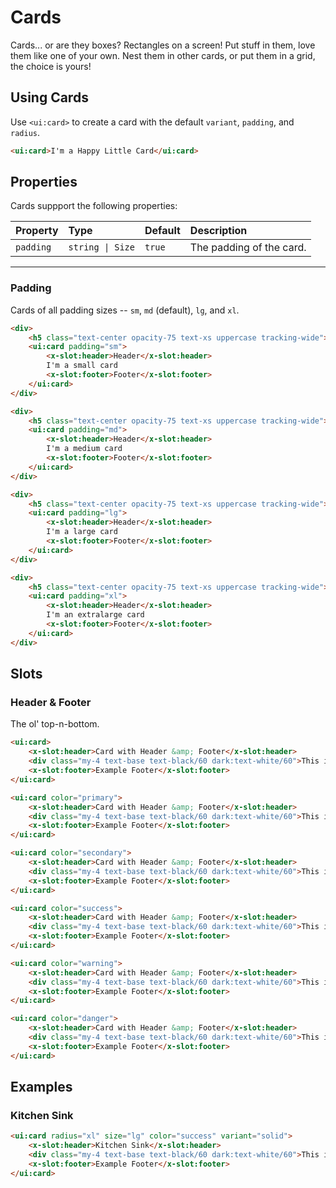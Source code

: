 # Cards

Cards... or are they boxes? Rectangles on a screen! Put stuff in them, love them like one of your own. Nest them in other cards, or put them in a grid, the choice is yours!

## Using Cards

Use `<ui:card>` to create a card with the default `variant`, `padding`, and `radius`.

```html +demo title={Basic Cards} previewClasses={space-y-5}
<ui:card>I'm a Happy Little Card</ui:card>
```

## Properties

Cards suppport the following properties:

| Property | Type | Default | Description |
|:---|:---|:---|:---|
| `padding` | `string \| Size` | `true` | The padding of the card. |

---

### Padding

Cards of all padding sizes -- `sm`, `md` (default), `lg`, and `xl`.

```html +demo title={Card Sizing} previewClasses={space-y-5}
<div>
    <h5 class="text-center opacity-75 text-xs uppercase tracking-wide">SM Sizing</h5>
    <ui:card padding="sm">
        <x-slot:header>Header</x-slot:header>
        I'm a small card
        <x-slot:footer>Footer</x-slot:footer>
    </ui:card>
</div>

<div>
    <h5 class="text-center opacity-75 text-xs uppercase tracking-wide">MD Sizing</h5>
    <ui:card padding="md">
        <x-slot:header>Header</x-slot:header>
        I'm a medium card
        <x-slot:footer>Footer</x-slot:footer>
    </ui:card>
</div>

<div>
    <h5 class="text-center opacity-75 text-xs uppercase tracking-wide">LG Sizing</h5>
    <ui:card padding="lg">
        <x-slot:header>Header</x-slot:header>
        I'm a large card
        <x-slot:footer>Footer</x-slot:footer>
    </ui:card>
</div>

<div>
    <h5 class="text-center opacity-75 text-xs uppercase tracking-wide">XL Sizing</h5>
    <ui:card padding="xl">
        <x-slot:header>Header</x-slot:header>
        I'm an extralarge card
        <x-slot:footer>Footer</x-slot:footer>
    </ui:card>
</div>
```

## Slots

### Header & Footer
The ol' top-n-bottom.

```html +demo previewClasses={space-y-5}
<ui:card>
    <x-slot:header>Card with Header &amp; Footer</x-slot:header>
    <div class="my-4 text-base text-black/60 dark:text-white/60">This is a card with a header. It lives in our world.</div>
    <x-slot:footer>Example Footer</x-slot:footer>
</ui:card>

<ui:card color="primary">
    <x-slot:header>Card with Header &amp; Footer</x-slot:header>
    <div class="my-4 text-base text-black/60 dark:text-white/60">This is a card with a header. It lives in our world.</div>
    <x-slot:footer>Example Footer</x-slot:footer>
</ui:card>

<ui:card color="secondary">
    <x-slot:header>Card with Header &amp; Footer</x-slot:header>
    <div class="my-4 text-base text-black/60 dark:text-white/60">This is a card with a header. It lives in our world.</div>
    <x-slot:footer>Example Footer</x-slot:footer>
</ui:card>

<ui:card color="success">
    <x-slot:header>Card with Header &amp; Footer</x-slot:header>
    <div class="my-4 text-base text-black/60 dark:text-white/60">This is a card with a header. It lives in our world.</div>
    <x-slot:footer>Example Footer</x-slot:footer>
</ui:card>

<ui:card color="warning">
    <x-slot:header>Card with Header &amp; Footer</x-slot:header>
    <div class="my-4 text-base text-black/60 dark:text-white/60">This is a card with a header. It lives in our world.</div>
    <x-slot:footer>Example Footer</x-slot:footer>
</ui:card>

<ui:card color="danger">
    <x-slot:header>Card with Header &amp; Footer</x-slot:header>
    <div class="my-4 text-base text-black/60 dark:text-white/60">This is a card with a header. It lives in our world.</div>
    <x-slot:footer>Example Footer</x-slot:footer>
</ui:card>
```

## Examples

### Kitchen Sink
```html +demo
<ui:card radius="xl" size="lg" color="success" variant="solid">
    <x-slot:header>Kitchen Sink</x-slot:header>
    <div class="my-4 text-base text-black/60 dark:text-white/60">This is a card with a header. It lives in our world.</div>
    <x-slot:footer>Example Footer</x-slot:footer>
</ui:card>
```
